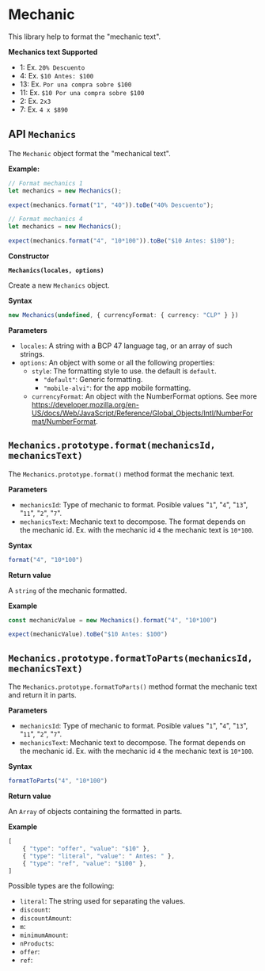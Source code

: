 # Mechanic

This library help to format the "mechanic text".

**Mechanics text Supported**

- 1: Ex. `20% Descuento`
- 4: Ex. `$10 Antes: $100`
- 13: Ex. `Por una compra sobre $100`
- 11: Ex. `$10 Por una compra sobre $100`
- 2: Ex. `2x3`
- 7: Ex. `4 x $890`


## API `Mechanics`

The `Mechanic` object format the "mechanical text".

**Example:**

```ts
// Format mechanics 1
let mechanics = new Mechanics();

expect(mechanics.format("1", "40")).toBe("40% Descuento");

// Format mechanics 4
let mechanics = new Mechanics();

expect(mechanics.format("4", "10*100")).toBe("$10 Antes: $100");
```

**Constructor** 

**``Mechanics(locales, options)``**

Create a new `Mechanics` object.

**Syntax**

```ts
new Mechanics(undefined, { currencyFormat: { currency: "CLP" } })
```

**Parameters**

- `locales`: A string with a BCP 47 language tag, or an array of such strings.
- `options`: An object with some or all the following properties:
  - `style`: The formatting style to use. the default is `default`.
    - `"default"`: Generic formatting.
    - `"mobile-alvi"`: for the app mobile formatting.
  - `currencyFormat`: An object with the NumberFormat options. See more https://developer.mozilla.org/en-US/docs/Web/JavaScript/Reference/Global_Objects/Intl/NumberFormat/NumberFormat.



## `Mechanics.prototype.format(mechanicsId, mechanicsText)`

The `Mechanics.prototype.format()` method format the mechanic text.

**Parameters**

- `mechanicsId`: Type of mechanic to format. Posible values "`1`", "`4`", "`13`", "`11`", "`2`", "`7`".
- `mechanicsText`: Mechanic text to decompose. The format depends on the mechanic id. Ex. with the mechanic id `4` the mechanic text is `10*100`.


**Syntax**

```ts
format("4", "10*100")
```

**Return value**

A `string` of the mechanic formatted.

**Example**

```ts
const mechanicValue = new Mechanics().format("4", "10*100")

expect(mechanicValue).toBe("$10 Antes: $100")
```


## `Mechanics.prototype.formatToParts(mechanicsId, mechanicsText)`

The `Mechanics.prototype.formatToParts()` method format the mechanic text and return it in parts.


**Parameters**

- `mechanicsId`: Type of mechanic to format. Posible values "`1`", "`4`", "`13`", "`11`", "`2`", "`7`".
- `mechanicsText`: Mechanic text to decompose. The format depends on the mechanic id. Ex. with the mechanic id `4` the mechanic text is `10*100`.



**Syntax**

```ts
formatToParts("4", "10*100")
```

**Return value**

An `Array` of objects containing the formatted in parts. 

**Example**

```ts
[
    { "type": "offer", "value": "$10" },
    { "type": "literal", "value": " Antes: " },
    { "type": "ref", "value": "$100" },
]
```

Possible types are the following:

- `literal`: The string used for separating the values.
- `discount`:
- `discountAmount`:
- `m`:
- `minimumAmount`:
- `nProducts`:
- `offer`:
- `ref`:

